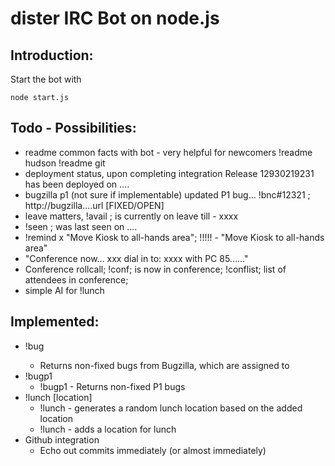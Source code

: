 dister IRC Bot on node.js
=========================
Introduction:
-------------
Start the bot with

    node start.js

Todo - Possibilities:
--------------------
- readme common facts with bot - very helpful for newcomers
	!readme hudson
	!readme git
- deployment status, upon completing integration
	Release 12930219231 has been deployed on .... 
- bugzilla p1 (not sure if implementable)
	<blah blah> updated P1 bug... 
	!bnc#12321 ; http://bugzilla....url [FIXED/OPEN]
- leave matters, !avail <nick>; <nick> is currently on leave till - xxxx
- !seen <nick>; <nick> was last seen on .... 
- !remind x "Move Kiosk to all-hands area"; <nick>!!!!! - "Move Kiosk to all-hands area"
- "Conference now... xxx dial in to: xxxx with PC 85......"
- Conference rollcall; !conf; <nick> is now in conference; !conflist; list of attendees in conference;
- simple AI for !lunch

Implemented:
------------
- !bug <username>
  - Returns non-fixed bugs from Bugzilla, which are assigned to <username>
- !bugp1
  - !bugp1 - Returns non-fixed P1 bugs
- !lunch [location]
  - !lunch - generates a random lunch location based on the added location
  - !lunch <location> - adds a location for lunch
- Github integration
  - Echo out commits immediately (or almost immediately)
